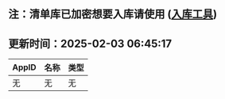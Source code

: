 ## 注：清单库已加密想要入库请使用 ([入库工具](https://github.com/BlankTMing/ManifestAutoUpdate/releases))

## 更新时间：2025-02-03 06:45:17
| AppID | 名称 | 类型  |
| :-------------------- | :----------------------------- | :----------- |
| 无 | 无 | 无 |
